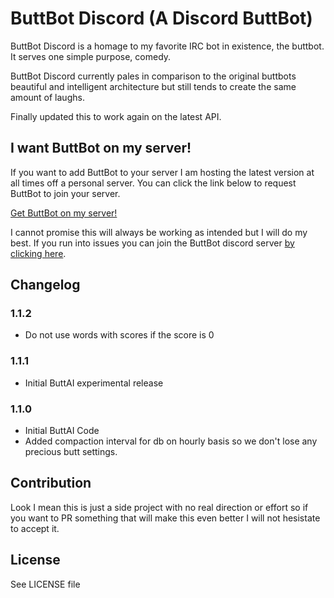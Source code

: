 # ButtBot Discord (A Discord ButtBot)

ButtBot Discord is a homage to my favorite IRC bot in existence, the buttbot. It serves one simple purpose, comedy.

ButtBot Discord currently pales in comparison to the original buttbots beautiful and intelligent architecture but still tends to create the same amount of laughs.

Finally updated this to work again on the latest API.

## I want ButtBot on my server!

If you want to add ButtBot to your server I am hosting the latest version at all times off a personal server. You can click the link below to request ButtBot to join your server.

[Get ButtBot on my server!](https://discordapp.com/oauth2/authorize?client_id=438269159126859776&scope=bot&permissions=93248)

I cannot promise this will always be working as intended but I will do my best. If you run into issues you can join the ButtBot discord server [by clicking here](https://discord.gg/uqSuumF).

## Changelog

### 1.1.2

- Do not use words with scores if the score is 0

### 1.1.1

- Initial ButtAI experimental release

### 1.1.0

- Initial ButtAI Code
- Added compaction interval for db on hourly basis so we don't lose any precious butt settings.

## Contribution

Look I mean this is just a side project with no real direction or effort so if you want to PR something that will make this even better I will not hesistate to accept it.

## License

See LICENSE file
